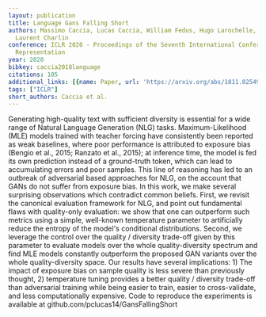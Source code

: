 ```yaml
---
layout: publication
title: Language Gans Falling Short
authors: Massimo Caccia, Lucas Caccia, William Fedus, Hugo Larochelle, Joelle Pineau,
  Laurent Charlin
conference: ICLR 2020 - Proceedings of the Seventh International Conference on Learning
  Representation
year: 2020
bibkey: caccia2018language
citations: 105
additional_links: [{name: Paper, url: 'https://arxiv.org/abs/1811.02549'}]
tags: ["ICLR"]
short_authors: Caccia et al.
---
```

Generating high-quality text with sufficient diversity is essential for a
wide range of Natural Language Generation (NLG) tasks. Maximum-Likelihood (MLE)
models trained with teacher forcing have consistently been reported as weak
baselines, where poor performance is attributed to exposure bias (Bengio et
al., 2015; Ranzato et al., 2015); at inference time, the model is fed its own
prediction instead of a ground-truth token, which can lead to accumulating
errors and poor samples. This line of reasoning has led to an outbreak of
adversarial based approaches for NLG, on the account that GANs do not suffer
from exposure bias. In this work, we make several surprising observations which
contradict common beliefs. First, we revisit the canonical evaluation framework
for NLG, and point out fundamental flaws with quality-only evaluation: we show
that one can outperform such metrics using a simple, well-known temperature
parameter to artificially reduce the entropy of the model's conditional
distributions. Second, we leverage the control over the quality / diversity
trade-off given by this parameter to evaluate models over the whole
quality-diversity spectrum and find MLE models constantly outperform the
proposed GAN variants over the whole quality-diversity space. Our results have
several implications: 1) The impact of exposure bias on sample quality is less
severe than previously thought, 2) temperature tuning provides a better quality
/ diversity trade-off than adversarial training while being easier to train,
easier to cross-validate, and less computationally expensive. Code to reproduce
the experiments is available at github.com/pclucas14/GansFallingShort